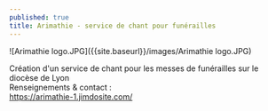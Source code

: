 ```yaml
---
published: true
title: Arimathie - service de chant pour funérailles
---
```

![Arimathie logo.JPG]({{site.baseurl}}/images/Arimathie logo.JPG)



Création d'un service de chant pour les messes de funérailles sur le diocèse de Lyon  
Renseignements & contact :  
https://arimathie-1.jimdosite.com/
